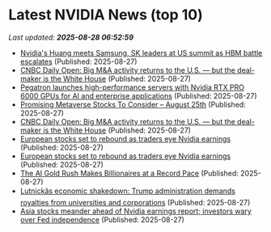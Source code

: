 # Latest NVIDIA News (top 10)
_Last updated: **2025-08-28 06:52:59**_

- [Nvidia's Huang meets Samsung, SK leaders at US summit as HBM battle escalates](https://www.digitimes.com/news/a20250827PD215/samsung-sk-hynix-nvidia-hbm-packaging-investment.html) (Published: 2025-08-27)
- [CNBC Daily Open: Big M&A activity returns to the U.S. — but the deal-maker is the White House](https://biztoc.com/x/9064cc4fe7416779) (Published: 2025-08-27)
- [Pegatron launches high-performance servers with Nvidia RTX PRO 6000 GPUs for AI and enterprise applications](https://www.digitimes.com/news/a20250827PD240/pegatron-servers-digital-twin-nvidia-blackwell.html) (Published: 2025-08-27)
- [Promising Metaverse Stocks To Consider – August 25th](https://www.etfdailynews.com/2025/08/27/promising-metaverse-stocks-to-consider-august-25th/) (Published: 2025-08-27)
- [CNBC Daily Open: Big M&A activity returns to the U.S. — but the deal-maker is the White House](https://www.cnbc.com/2025/08/27/cnbc-daily-open-big-ma-activity-in-the-us-from-the-white-house.html) (Published: 2025-08-27)
- [European stocks set to rebound as traders eye Nvidia earnings](https://biztoc.com/x/493d26c9cf37ff3f) (Published: 2025-08-27)
- [European stocks set to rebound as traders eye Nvidia earnings](https://www.cnbc.com/2025/08/27/european-markets-on-weds-aug-27-french-politics-nvidia-earnings.html) (Published: 2025-08-27)
- [The AI Gold Rush Makes Billionaires at a Record Pace](https://www.solidsmack.com/business/the-ai-gold-rush-makes-billionaires-at-a-record-pace/) (Published: 2025-08-27)
- [Lutnickâs economic shakedown: Trump administration demands royalties from universities and corporations](https://www.naturalnews.com/2025-08-27-trump-administration-demands-royalties-from-universities-and-corporations.html) (Published: 2025-08-27)
- [Asia stocks meander ahead of Nvidia earnings report; investors wary over Fed independence](https://www.thehindubusinessline.com/markets/asia-stocks-meander-ahead-of-nvidia-earnings-report-investors-wary-over-fed-independence/article69982086.ece) (Published: 2025-08-27)
